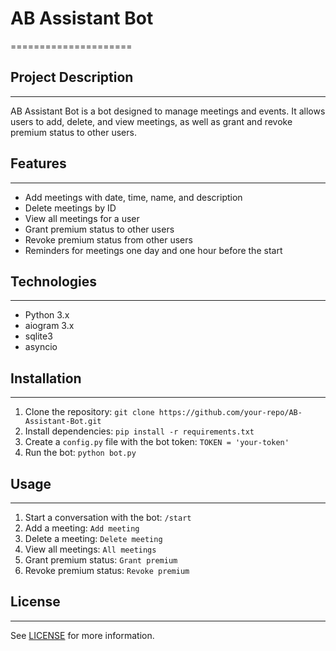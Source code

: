 # AB Assistant Bot
=====================

## Project Description
--------------------

AB Assistant Bot is a bot designed to manage meetings and events. It allows users to add, delete, and view meetings, as well as grant and revoke premium status to other users.

## Features
------------

*   Add meetings with date, time, name, and description
*   Delete meetings by ID
*   View all meetings for a user
*   Grant premium status to other users
*   Revoke premium status from other users
*   Reminders for meetings one day and one hour before the start

## Technologies
--------------

*   Python 3.x
*   aiogram 3.x
*   sqlite3
*   asyncio

## Installation
-------------

1.  Clone the repository: `git clone https://github.com/your-repo/AB-Assistant-Bot.git`
2.  Install dependencies: `pip install -r requirements.txt`
3.  Create a `config.py` file with the bot token: `TOKEN = 'your-token'`
4.  Run the bot: `python bot.py`

## Usage
------------

1.  Start a conversation with the bot: `/start`
2.  Add a meeting: `Add meeting`
3.  Delete a meeting: `Delete meeting`
4.  View all meetings: `All meetings`
5.  Grant premium status: `Grant premium`
6.  Revoke premium status: `Revoke premium`

## License
------------

See [LICENSE](LICENSE) for more information.